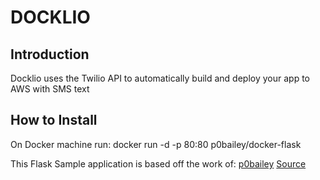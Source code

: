# DOCKLIO

## Introduction
Docklio uses the Twilio API to automatically build and deploy your app to AWS with SMS text

## How to Install
On Docker machine run: docker run -d -p 80:80 p0bailey/docker-flask

This Flask Sample application is based off the work of:
[p0bailey](https://github.com/p0bailey)
[Source](https://github.com/p0bailey)
